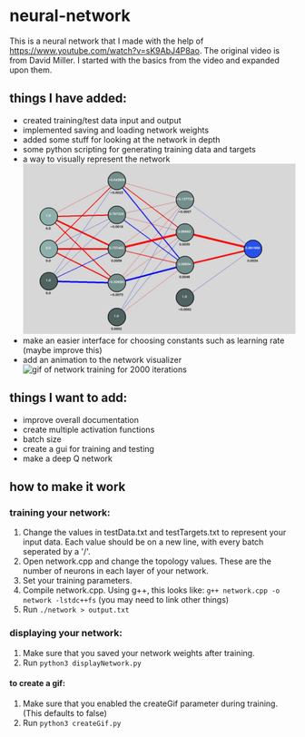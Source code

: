 # neural-network
This is a neural network that I made with the help of https://www.youtube.com/watch?v=sK9AbJ4P8ao. The original video is from David Miller. I started with the basics from the video and expanded upon them.

## things I have added:
- created training/test data input and output
- implemented saving and loading network weights
- added some stuff for looking at the network in depth
- some python scripting for generating training data and targets
- a way to visually represent the network
![image of network visualization tool](images/visualizer.jpg?raw=true)
- make an easier interface for choosing constants such as learning rate (maybe improve this)
- add an animation to the network visualizer
![gif of network training for 2000 iterations](images/2000.gif?raw=true)

## things I want to add:
- improve overall documentation
- create multiple activation functions
- batch size
- create a gui for training and testing
- make a deep Q network

## how to make it work
### training your network:
1. Change the values in testData.txt and testTargets.txt to represent your input data. Each value should be on a new line, with every batch seperated by a '/'.
2. Open network.cpp and change the topology values. These are the number of neurons in each layer of your network.
3. Set your training parameters.
4. Compile network.cpp. Using g++, this looks like: `g++ network.cpp -o network -lstdc++fs` (you may need to link other things)
5. Run `./network > output.txt`

### displaying your network:
1. Make sure that you saved your network weights after training.
2. Run `python3 displayNetwork.py`
#### to create a gif:
1. Make sure that you enabled the createGif parameter during training. (This defaults to false)
2. Run `python3 createGif.py`

